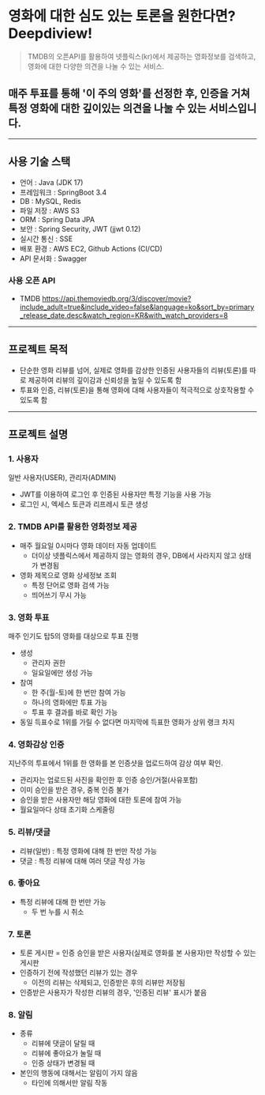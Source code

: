 # 영화에 대한 심도 있는 토론을 원한다면? Deepdiview! 
> TMDB의 오픈API를 활용하여 넷플릭스(kr)에서 제공하는 영화정보를 검색하고, 영화에 대한 다양한 의견을 나눌 수 있는 서비스.
## 매주 투표를 통해 '이 주의 영화'를 선정한 후, 인증을 거쳐 특정 영화에 대한 깊이있는 의견을 나눌 수 있는 서비스입니다. 

-----
## 사용 기술 스택
- 언어 : Java (JDK 17)
- 프레임워크 : SpringBoot 3.4
- DB : MySQL, Redis
- 파일 저장 : AWS S3
- ORM : Spring Data JPA
- 보안 : Spring Security, JWT (jjwt 0.12)
- 실시간 통신 : SSE
- 배포 환경 : AWS EC2, Github Actions (CI/CD)
- API 문서화 : Swagger

### 사용 오픈 API
- TMDB https://api.themoviedb.org/3/discover/movie?include_adult=true&include_video=false&language=ko&sort_by=primary_release_date.desc&watch_region=KR&with_watch_providers=8

---
## 프로젝트 목적 
- 단순한 영화 리뷰를 넘어, 실제로 영화를 감상한 인증된 사용자들의 리뷰(토론)를 따로 제공하여 리뷰의 깊이감과 신뢰성을 높일 수 있도록 함
- 투표와 인증, 리뷰(토론)을 통해 영화에 대해 사용자들이 적극적으로 상호작용할 수 있도록 함 

---
  
## 프로젝트 설명 
### 1. 사용자
일반 사용자(USER), 관리자(ADMIN)
- JWT를 이용하여 로그인 후 인증된 사용자만 특정 기능을 사용 가능
- 로그인 시, 엑세스 토큰과 리프레시 토큰 생성
### 2. TMDB API를 활용한 영화정보 제공
-  매주 월요일 0시마다 영화 데이터 자동 업데이트
   -  더이상 넷플릭스에서 제공하지 않는 영화의 경우, DB에서 사라지지 않고 상태가 변경됨 
- 영화 제목으로 영화 상세정보 조회
  - 특정 단어로 영화 검색 가능 
  - 띄어쓰기 무시 가능  
### 3. 영화 투표
매주 인기도 탑5의 영화를 대상으로 투표 진행
- 생성
  - 관리자 권한
  - 일요일에만 생성 가능
- 참여
  - 한 주(월-토)에 한 번만 참여 가능
  - 하나의 영화에만 투표 가능
  - 투표 후 결과를 바로 확인 가능
- 동일 득표수로 1위를 가릴 수 없다면 마지막에 득표한 영화가 상위 랭크 차지 
### 4. 영화감상 인증
지난주의 투표에서 1위를 한 영화를 본 인증샷을 업로드하여 감상 여부 확인.
- 관리자는 업로드된 사진을 확인한 후 인증 승인/거절(사유포함)
- 이미 승인을 받은 경우, 중복 인증 불가
- 승인을 받은 사용자만 해당 영화에 대한 토론에 참여 가능
- 월요일마다 상태 초기화 스케줄링

### 5. 리뷰/댓글
- 리뷰(일반) : 특정 영화에 대해 한 번만 작성 가능
- 댓글 : 특정 리뷰에 대해 여러 댓글 작성 가능
### 6. 좋아요
- 특정 리뷰에 대해 한 번만 가능
  - 두 번 누를 시 취소
### 7. 토론
- 토론 게시판 = 인증 승인을 받은 사용자(실제로 영화를 본 사용자)만 작성할 수 있는 게시판 
- 인증하기 전에 작성했던 리뷰가 있는 경우
  - 이전의 리뷰는 삭제되고, 인증받은 후의 리뷰만 저장됨
- 인증받은 사용자가 작성한 리뷰의 경우, '인증된 리뷰' 표시가 붙음 
### 8. 알림
- 종류 
  - 리뷰에 댓글이 달릴 때
  - 리뷰에 좋아요가 눌릴 때
  - 인증 상태가 변경될 때
- 본인의 행동에 대해서는 알림이 가지 않음
  - 타인에 의해서만 알림 작동
